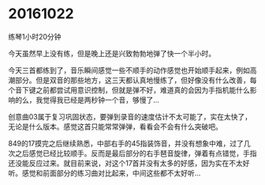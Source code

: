 # 20161022

练琴1小时20分钟

今天虽然早上没有练，但是晚上还是兴致勃勃地弹了快一个半小时。

今天三首都练到了，音乐瞬间感觉一些不顺手的动作感觉也开始顺手起来，例如高潮部分。但是双音的那些地方，这三天都认真地慢练了，但好像没有什么改善，每个音下键之前都尝试用意识控制，但就是弹不好，难道真的会因为手指机能什么影响的么，我觉得我已经是两秒钟一个音，够慢了...

创意曲03属于复习巩固状态，要弹到录音的速度估计不太可能了，实在太快了，无论是什么版本。感觉这首只能常常弹弹，看看会不会有什么突破吧。

849的17摸完之后继续熟悉，中部右手的45指装饰音，并没有想象中难，过了几次之后感觉已经比较顺手。反而是最后部分的右手琶音旋律，弹着有点错觉，手指还没能反应过来。就目前来说，对这个17首并没有太多的好感，因为实在不太好听。感觉和前面部分的练习曲对比起来，中间这些都不太好听...
